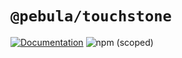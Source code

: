 # `@pebula/touchstone`

[![Documentation](https://img.shields.io/badge/Documentation-9cf?style=for-the-badge)](https://shlomiassaf.github.io/pebula-node/touchstone/)   ![npm (scoped)](https://img.shields.io/npm/v/@pebula/touchstone?color=green&style=for-the-badge)
